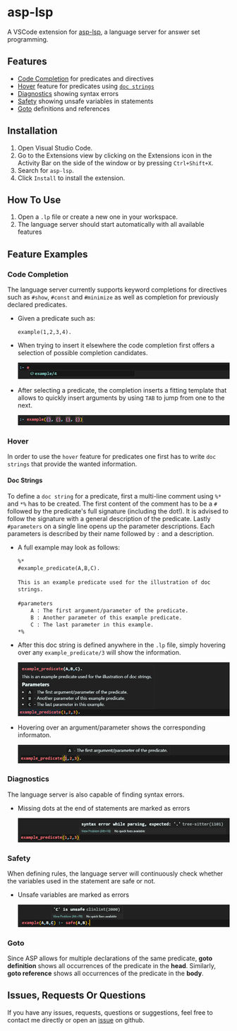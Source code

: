 # asp-lsp
A VSCode extension for [asp-lsp](https://github.com/VictosVertex/asp-lsp), a language server for answer set programming.

## Features
- [Code Completion](#code-completion) for predicates and directives
- [Hover](#hover) feature for predicates using [`doc strings`](#doc-strings)
- [Diagnostics](#diagnostics) showing syntax errors
- [Safety](#safety) showing unsafe variables in statements
- [Goto](#goto) definitions and references



## Installation
1. Open Visual Studio Code.
2. Go to the Extensions view by clicking on the Extensions icon in the Activity Bar on the side of the window or by pressing `Ctrl+Shift+X`.
3. Search for `asp-lsp`.
4. Click `Install` to install the extension.

## How To Use
1. Open a `.lp` file or create a new one in your workspace.
2. The language server should start automatically with all available features

## Feature Examples
### **Code Completion**
The language server currently supports keyword completions for directives such as `#show`, `#const` and `#minimize` as well as completion for previously declared predicates.

- Given a predicate such as:
    ```
    example(1,2,3,4).
    ```

- When trying to insert it elsewhere the code completion first offers a selection of possible completion candidates.

    ![predicate completion](https://github.com/VictosVertex/asp-lsp-assets/blob/main/vscode_extension/predicate-completion.png?raw=true)

- After selecting a predicate, the completion inserts a fitting template that allows to quickly insert arguments by using `TAB` to jump from one to the next.

    ![predicate completion template](https://github.com/VictosVertex/asp-lsp-assets/blob/main/vscode_extension/predicate-completion-template.png?raw=true)

### **Hover**
In order to use the `hover` feature for predicates one first has to write `doc strings` that provide the wanted information.
#### Doc Strings
To define a `doc string` for a predicate, first a multi-line comment using `%*` and `*%` has to be created. The first content of the comment has to be a `#` followed by the predicate's full signature (including the dot!). It is advised to follow the signature with a general description of the predicate. Lastly `#parameters` on a single line opens up the parameter descriptions. Each parameters is described by their name followed by `:` and a description.

- A full example may look as follows:
    ```
    %*
    #example_predicate(A,B,C).

    This is an example predicate used for the illustration of doc strings.

    #parameters
        A : The first argument/parameter of the predicate.
        B : Another parameter of this example predicate.
        C : The last parameter in this example.
    *%
    ```

- After this doc string is defined anywhere in the `.lp` file, simply hovering over any `example_predicate/3` will show the information.

    ![hover predicate](https://github.com/VictosVertex/asp-lsp-assets/blob/main/vscode_extension/hover-predicate.png?raw=true)

- Hovering over an argument/parameter shows the corresponding informaton.

    ![hover predicate argument](https://github.com/VictosVertex/asp-lsp-assets/blob/main/vscode_extension/hover-argument.png?raw=true)

### **Diagnostics**
The language server is also capable of finding syntax errors.

- Missing dots at the end of statements are marked as errors

    ![diagnostics](https://github.com/VictosVertex/asp-lsp-assets/blob/main/vscode_extension/missing-dot.png?raw=true)

### **Safety**
When defining rules, the language server will continuously check whether the variables used in the statement are safe or not.

- Unsafe variables are marked as errors

    ![safety](https://github.com/VictosVertex/asp-lsp-assets/blob/main/vscode_extension/unsafe.png?raw=true)

### **Goto**
Since ASP allows for multiple declarations of the same predicate, **goto definition** shows all occurrences of the predicate in the **head**. Similarly, **goto reference** shows all occurrences of the predicate in the **body**.

## Issues, Requests Or Questions
If you have any issues, requests, questions or suggestions, feel free to contact me directly or open an [issue](https://github.com/VictosVertex/asp-lsp/issues) on github.